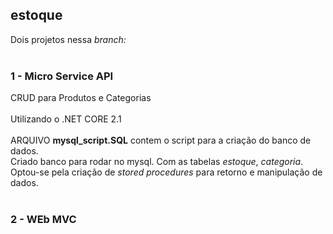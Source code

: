 ## estoque

Dois projetos nessa <i>branch:</i><br><br>

### 1 - Micro Service API<br>
  CRUD para Produtos e Categorias <br><br>
  Utilizando o .NET CORE 2.1<br><br>
  ARQUIVO <b>mysql_script.SQL</b> contem o script para a criação do banco de dados.<br>
  Criado banco para rodar no mysql. Com as tabelas <i>estoque</i>, <i>categoria</i>. Optou-se pela criação de <i>stored procedures</i> para retorno e manipulação de dados.<br><br>

   
### 2 - WEb MVC<br>
  
